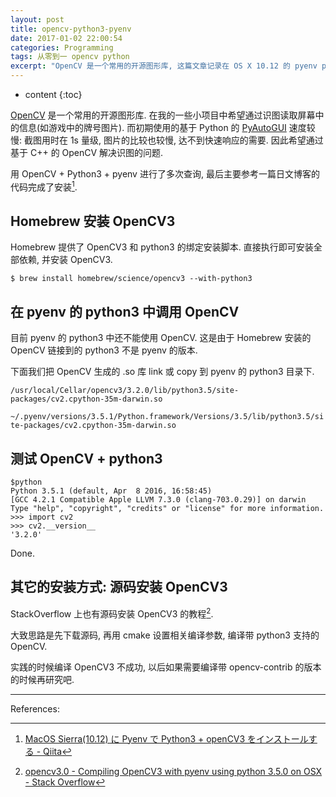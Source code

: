 ```yaml
---
layout: post
title: opencv-python3-pyenv
date: 2017-01-02 22:00:54
categories: Programming
tags: 从零到一 opencv python
excerpt: "OpenCV 是一个常用的开源图形库, 这篇文章记录在 OS X 10.12 的 pyenv python 3 下安装 OpenCV 的方法."
---
```


* content
{:toc}

[OpenCV](http://opencv.org/) 是一个常用的开源图形库. 在我的一些小项目中希望通过识图读取屏幕中的信息(如游戏中的牌号图片).
而初期使用的基于 Python 的 [PyAutoGUI](https://pyautogui.readthedocs.io/en/latest/) 速度较慢: 截图用时在 1s 量级, 图片的比较也较慢, 达不到快速响应的需要.
因此希望通过基于 C++ 的 OpenCV 解决识图的问题.

用 OpenCV + Python3 + pyenv 进行了多次查询, 最后主要参考一篇日文博客的代码完成了安装[^1].

## Homebrew 安装 OpenCV3

Homebrew 提供了 OpenCV3 和 python3 的绑定安装脚本. 直接执行即可安装全部依赖, 并安装 OpenCV3.

`$ brew install homebrew/science/opencv3 --with-python3`

## 在 pyenv 的 python3 中调用 OpenCV

目前 pyenv 的 python3 中还不能使用 OpenCV. 这是由于 Homebrew 安装的 OpenCV 链接到的 python3 不是 pyenv 的版本.

下面我们把 OpenCV 生成的 .so 库 link 或 copy 到 pyenv 的 python3 目录下.

`/usr/local/Cellar/opencv3/3.2.0/lib/python3.5/site-packages/cv2.cpython-35m-darwin.so`

`~/.pyenv/versions/3.5.1/Python.framework/Versions/3.5/lib/python3.5/site-packages/cv2.cpython-35m-darwin.so`

## 测试 OpenCV + python3

```
$python
Python 3.5.1 (default, Apr  8 2016, 16:58:45)
[GCC 4.2.1 Compatible Apple LLVM 7.3.0 (clang-703.0.29)] on darwin
Type "help", "copyright", "credits" or "license" for more information.
>>> import cv2
>>> cv2.__version__
'3.2.0'
```

Done.

## 其它的安装方式: 源码安装 OpenCV3

StackOverflow 上也有源码安装 OpenCV3 的教程[^2].

大致思路是先下载源码, 再用 cmake 设置相关编译参数, 编译带 python3 支持的 OpenCV.

实践的时候编译 OpenCV3 不成功, 以后如果需要编译带 opencv-contrib 的版本的时候再研究吧.

---

References:

[^1]: [MacOS Sierra(10.12) に Pyenv で Python3 + openCV3 をインストールする - Qiita](http://qiita.com/masaori/items/0c78fcd58a6c6bf4f655)
[^2]: [opencv3.0 - Compiling OpenCV3 with pyenv using python 3.5.0 on OSX - Stack Overflow](http://stackoverflow.com/questions/33250375/compiling-opencv3-with-pyenv-using-python-3-5-0-on-osx)
